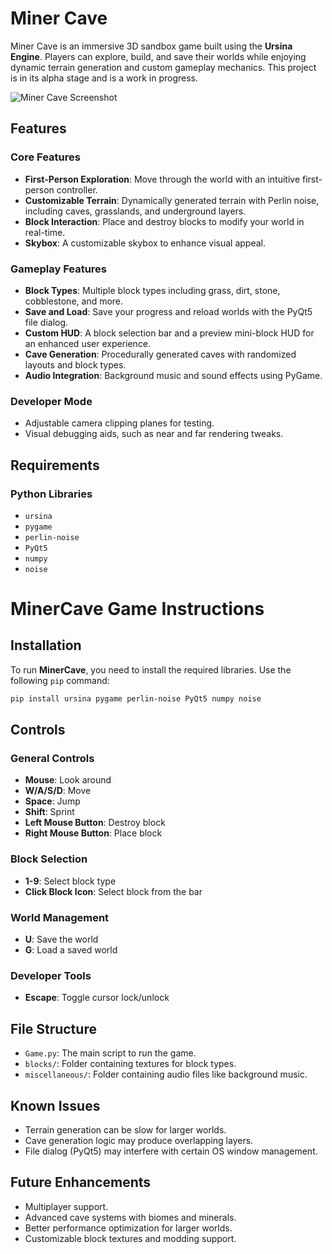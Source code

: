 # Miner Cave

Miner Cave is an immersive 3D sandbox game built using the **Ursina Engine**. Players can explore, build, and save their worlds while enjoying dynamic terrain generation and custom gameplay mechanics. This project is in its alpha stage and is a work in progress.

![Miner Cave Screenshot](path_to_screenshot.png)

## Features

### Core Features
- **First-Person Exploration**: Move through the world with an intuitive first-person controller.
- **Customizable Terrain**: Dynamically generated terrain with Perlin noise, including caves, grasslands, and underground layers.
- **Block Interaction**: Place and destroy blocks to modify your world in real-time.
- **Skybox**: A customizable skybox to enhance visual appeal.

### Gameplay Features
- **Block Types**: Multiple block types including grass, dirt, stone, cobblestone, and more.
- **Save and Load**: Save your progress and reload worlds with the PyQt5 file dialog.
- **Custom HUD**: A block selection bar and a preview mini-block HUD for an enhanced user experience.
- **Cave Generation**: Procedurally generated caves with randomized layouts and block types.
- **Audio Integration**: Background music and sound effects using PyGame.

### Developer Mode
- Adjustable camera clipping planes for testing.
- Visual debugging aids, such as near and far rendering tweaks.

## Requirements

### Python Libraries
- `ursina`
- `pygame`
- `perlin-noise`
- `PyQt5`
- `numpy`
- `noise`

# MinerCave Game Instructions

## Installation

To run **MinerCave**, you need to install the required libraries. Use the following `pip` command:

```bash
pip install ursina pygame perlin-noise PyQt5 numpy noise
```

## Controls

### General Controls
- **Mouse**: Look around
- **W/A/S/D**: Move
- **Space**: Jump
- **Shift**: Sprint
- **Left Mouse Button**: Destroy block
- **Right Mouse Button**: Place block

### Block Selection
- **1-9**: Select block type
- **Click Block Icon**: Select block from the bar

### World Management
- **U**: Save the world
- **G**: Load a saved world

### Developer Tools
- **Escape**: Toggle cursor lock/unlock

## File Structure
- `Game.py`: The main script to run the game.
- `blocks/`: Folder containing textures for block types.
- `miscellaneous/`: Folder containing audio files like background music.

## Known Issues
- Terrain generation can be slow for larger worlds.
- Cave generation logic may produce overlapping layers.
- File dialog (PyQt5) may interfere with certain OS window management.

## Future Enhancements
- Multiplayer support.
- Advanced cave systems with biomes and minerals.
- Better performance optimization for larger worlds.
- Customizable block textures and modding support.

